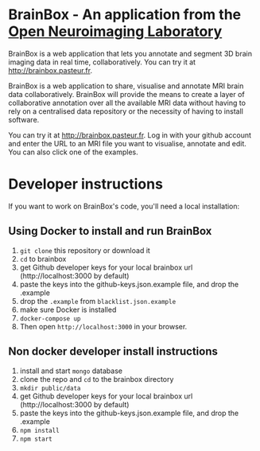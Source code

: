 
# BrainBox - An application from the [Open Neuroimaging Laboratory](http://openneu.ro/)

BrainBox is a web application that lets you annotate and segment 3D brain 
imaging data in real time, collaboratively. You can try it 
at http://brainbox.pasteur.fr.

BrainBox is a web application to share, visualise and annotate MRI brain
 data collaboratively. BrainBox will provide the means to create a 
 layer of collaborative annotation over all the available MRI data without 
 having to rely on a centralised data repository or the necessity of 
 having to install software.

You can try it at http://brainbox.pasteur.fr. Log in with your github 
account and enter the URL to an MRI file you want to visualise, annotate 
and edit. You can also click one of the examples.


# Developer instructions

If you want to work on BrainBox's code, you'll need a local installation:

## Using Docker to install and run BrainBox

1. `git clone` this repository or download it
2. `cd` to brainbox
3. get Github developer keys for your local brainbox url 
(http://localhost:3000 by default)
4. paste the keys into the github-keys.json.example file, and drop the .example
5. drop the `.example` from `blacklist.json.example`
6. make sure Docker is installed
7. `docker-compose up`
8. Then open `http://localhost:3000` in your browser.

## Non docker developer install instructions

1. install and start `mongo` database
2. clone the repo and `cd` to the brainbox directory
3. `mkdir public/data`
4. get Github developer keys for your local brainbox url 
(http://localhost:3000 by default)
5. paste the keys into the github-keys.json.example file, and drop the .example
6. `npm install`
7. `npm start`


